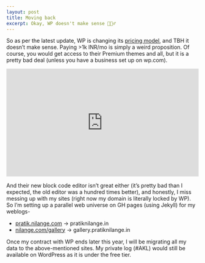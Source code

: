 ```yaml
---
layout: post
title: Moving back
excerpt: Okay, WP doesn't make sense 🤦🏽‍♂️
---
```


So as per the latest update, WP is changing its <a href="https://wordpress.com/support/plan-features/#word-press-com-pro" target="_blank">pricing model</a>, and TBH it doesn’t make sense. Paying >1k INR/mo is simply a weird proposition. Of course, you would get access to their Premium themes and all, but it is a pretty bad deal (unless you have a business set up on wp.com).

<div style="width:100%;height:0;padding-bottom:56%;position:relative;"><iframe src="https://giphy.com/embed/STrPtKSTKAALim3TZQ" width="100%" height="100%" style="position:absolute" frameBorder="0" class="giphy-embed" allowFullScreen></iframe></div><p></p>

And their new block code editor isn’t great either (it’s pretty bad than I expected, the old editor was a hundred times better), and honestly, I miss messing up with my sites (right now my domain is literally locked by WP). So I’m setting up a parallel web universe on GH pages (using Jekyll) for my weblogs-
<ul class="list">
<li><a href = "https://pratik.nilange.com">pratik.nilange.com</a> -> pratiknilange.in</li>
<li><a href="https://nilange.com/gallery">nilange.com/gallery</a> -> gallery.pratiknilange.in</li>
</ul>
Once my contract with WP ends later this year, I will be migrating all my data to the above-mentioned sites. My private log (#AKL) would still be available on WordPress as it is under the free tier.